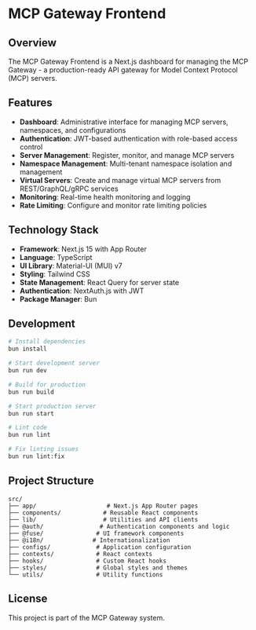 # MCP Gateway Frontend

## Overview

The MCP Gateway Frontend is a Next.js dashboard for managing the MCP Gateway - a production-ready API gateway for Model Context Protocol (MCP) servers.

## Features

- **Dashboard**: Administrative interface for managing MCP servers, namespaces, and configurations
- **Authentication**: JWT-based authentication with role-based access control
- **Server Management**: Register, monitor, and manage MCP servers
- **Namespace Management**: Multi-tenant namespace isolation and management
- **Virtual Servers**: Create and manage virtual MCP servers from REST/GraphQL/gRPC services
- **Monitoring**: Real-time health monitoring and logging
- **Rate Limiting**: Configure and monitor rate limiting policies

## Technology Stack

- **Framework**: Next.js 15 with App Router
- **Language**: TypeScript
- **UI Library**: Material-UI (MUI) v7
- **Styling**: Tailwind CSS
- **State Management**: React Query for server state
- **Authentication**: NextAuth.js with JWT
- **Package Manager**: Bun

## Development

```bash
# Install dependencies
bun install

# Start development server
bun run dev

# Build for production
bun run build

# Start production server
bun run start

# Lint code
bun run lint

# Fix linting issues
bun run lint:fix
```

## Project Structure

```
src/
├── app/                    # Next.js App Router pages
├── components/            # Reusable React components
├── lib/                   # Utilities and API clients
├── @auth/                # Authentication components and logic
├── @fuse/               # UI framework components
├── @i18n/              # Internationalization
├── configs/             # Application configuration
├── contexts/            # React contexts
├── hooks/               # Custom React hooks
├── styles/              # Global styles and themes
└── utils/               # Utility functions
```

## License

This project is part of the MCP Gateway system.